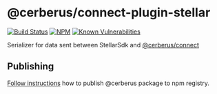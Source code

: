 # @cerberus/connect-plugin-stellar

[![Build Status](https://github.com/Cerberus-Wallet/cerberus-suite/actions/workflows/connect-test.yml/badge.svg)](https://github.com/Cerberus-Wallet/cerberus-suite/actions/workflows/connect-test.yml)
[![NPM](https://img.shields.io/npm/v/@cerberus/connect-plugin-stellar.svg)](https://www.npmjs.org/package/@cerberus/connect-plugin-stellar)
[![Known Vulnerabilities](https://snyk.io/test/github/trezor/connect-plugin-stellar/badge.svg?targetFile=package.json)](https://snyk.io/test/github/trezor/trezor-suite?targetFile=packages/connect-plugin-stellar/package.json)

Serializer for data sent between StellarSdk and [@cerberus/connect](../connect)

## Publishing

[Follow instructions](../../docs/releases/npm-packages.md) how to publish @cerberus package to npm registry.

